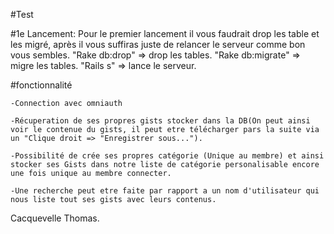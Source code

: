 #Test 

#1e Lancement:
  Pour le premier lancement il vous faudrait drop les table et les migré, après il vous suffiras juste de relancer le serveur comme bon vous sembles.
    "Rake db:drop" => drop les tables.
    "Rake db:migrate" => migre les tables.
    "Rails s" => lance le serveur.

#fonctionnalité

    -Connection avec omniauth
    
    -Récuperation de ses propres gists stocker dans la DB(On peut ainsi voir le contenue du gists, il peut etre télécharger pars la suite via un "Clique droit => "Enregistrer sous...").
    
    -Possibilité de crée ses propres catégorie (Unique au membre) et ainsi stocker ses Gists dans notre liste de catégorie personalisable encore une fois unique au membre connecter.
    
    -Une recherche peut etre faite par rapport a un nom d'utilisateur qui nous liste tout ses gists avec leurs contenus.

Cacquevelle Thomas.
